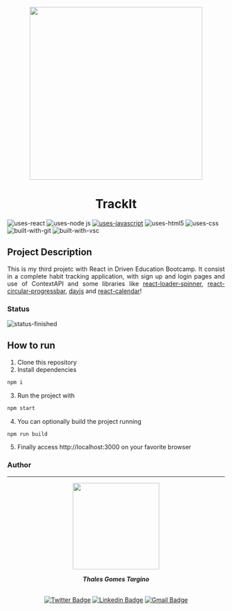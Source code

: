 <p align="center">
  <img src="https://user-images.githubusercontent.com/97575616/161644905-b0769d17-a61f-4f59-8c50-abb48e86db22.png" width="400px" alt="">
</p>

<h1 align="center">TrackIt</h1>
 
![uses-react](https://img.shields.io/badge/REACT-20232A?style=for-the-badge&logo=react&logoColor=61DAFB)
![uses-node js](https://img.shields.io/badge/Node.js-43853D?style=for-the-badge&logo=node.js&logoColor=white)
[![uses-javascript](https://img.shields.io/badge/JavaScript-F7DF1E?style=for-the-badge&logo=javascript&logoColor=black)](https://www.javascript.com)
![uses-html5](https://img.shields.io/badge/HTML5-E34F26?style=for-the-badge&logo=html5&logoColor=white)
![uses-css](https://img.shields.io/badge/CSS3-1572B6?style=for-the-badge&logo=css3&logoColor=white)
![built-with-git](https://img.shields.io/badge/Git-E34F26?style=for-the-badge&logo=git&logoColor=white)
![built-with-vsc](https://img.shields.io/badge/VISUAL%20STUDIO%20CODE-blue?style=for-the-badge&logo=visualstudiocode)



<!-- ## Table of contents
* [Project Description](#project-description)
* [Status](#status)
* [Mockup](#mockup)
* [Requirements](#requirements)
* [Author](#author) -->


## Project Description
<p align="justify">This is my third projetc with React in Driven Education Bootcamp. It consist in a complete habit tracking application, with sign up and login pages and use of ContextAPI and some libraries like <a href="https://www.npmjs.com/package/react-loader-spinner">react-loader-spinner</a>, <a href="https://www.npmjs.com/package/react-circular-progressbar">react-circular-progressbar</a>, <a href="https://day.js.org/">dayjs</a> and <a href="https://www.npmjs.com/package/react-calendar">react-calendar</a>!</p>

### Status
![status-finished](https://user-images.githubusercontent.com/97575616/152926720-d042178b-24c0-4d6b-94fb-0ccbd3c082cc.svg)
<!-- ![status-in-progress](https://user-images.githubusercontent.com/97575616/153774620-d6a0a615-9d38-4402-ae72-20c52f8bbd5c.svg) -->


## How to run

1. Clone this repository
2. Install dependencies
```bash
npm i
```
3. Run the project with
```bash
npm start
```
4. You can optionally build the project running
```bash
npm run build
```
5. Finally access http://localhost:3000 on your favorite browser 


### Author
---
<div align="center">
<img width= 200px src="https://user-images.githubusercontent.com/97575616/157583676-812b2612-a644-4c18-be9c-61f633406f50.png" alt=""/>
  <p> <i><b>Thales Gomes Targino</i></b> </p>

<br /> [![Twitter Badge](https://img.shields.io/badge/-@thales_targino-1ca0f1?style=flat-square&labelColor=1ca0f1&logo=twitter&logoColor=white&link=https://twitter.com/thales_targino)](https://twitter.com/thales_targino) [![Linkedin Badge](https://img.shields.io/badge/-thalesgomest-blue?style=flat-square&logo=Linkedin&logoColor=white&link=https://www.linkedin.com/in/thales-gomes-targino/)](https://www.linkedin.com/in/thales-gomes-targino/) 
[![Gmail Badge](https://img.shields.io/badge/-thalestargino@gmail.com-c14438?style=flat-square&logo=Gmail&logoColor=white&link=mailto:thalestargino@gmail.com)](mailto:thalestargino@gmail.com)
  
</div>
